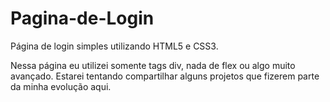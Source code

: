 # Pagina-de-Login
Página de login simples utilizando HTML5 e CSS3.

Nessa página eu utilizei somente tags div, nada de flex ou algo muito avançado.
Estarei tentando compartilhar alguns projetos que fizerem parte da minha evolução aqui.
